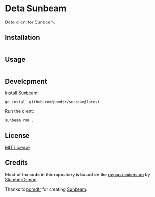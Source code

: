 # Deta Sunbeam

Deta client for Sunbeam.

## Installation

```bash
```

## Usage

```bash
```

## Development

Install Sunbeam:

```bash
go install github.com/pomdtr/sunbeam@latest
```

Run the client:

```bash
sunbeam run .
```

## License

[MIT License](license.txt)

## Credits

Most of the code in this repository is based on the [raycast extension](https://github.com/deta/raycast-extension) by [SlumberDemon](https://github.com/SlumberDemon).

Thanks to [pomdtr](https://github.com/pomdtr) for creating [Sunbeam](https://github.com/pomdtr/sunbeam).
